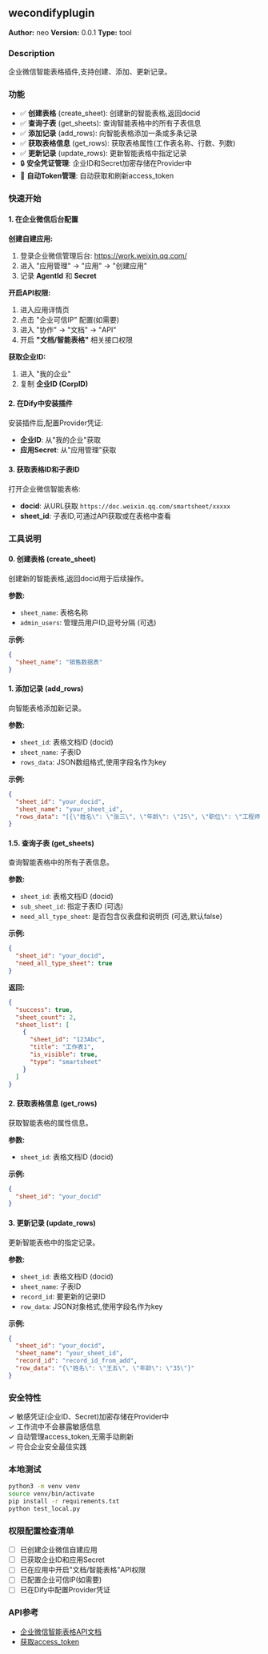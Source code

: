 ## wecondifyplugin

**Author:** neo
**Version:** 0.0.1
**Type:** tool

### Description

企业微信智能表格插件,支持创建、添加、更新记录。

### 功能

- ✅ **创建表格** (create_sheet): 创建新的智能表格,返回docid
- ✅ **查询子表** (get_sheets): 查询智能表格中的所有子表信息
- ✅ **添加记录** (add_rows): 向智能表格添加一条或多条记录
- ✅ **获取表格信息** (get_rows): 获取表格属性(工作表名称、行数、列数)
- ✅ **更新记录** (update_rows): 更新智能表格中指定记录
- 🔒 **安全凭证管理**: 企业ID和Secret加密存储在Provider中
- 🔄 **自动Token管理**: 自动获取和刷新access_token

### 快速开始

#### 1. 在企业微信后台配置

**创建自建应用:**
1. 登录企业微信管理后台: https://work.weixin.qq.com/
2. 进入 "应用管理" → "应用" → "创建应用"
3. 记录 **AgentId** 和 **Secret**

**开启API权限:**
1. 进入应用详情页
2. 点击 "企业可信IP" 配置(如需要)
3. 进入 "协作" → "文档" → "API" 
4. 开启 **"文档/智能表格"** 相关接口权限

**获取企业ID:**
1. 进入 "我的企业"
2. 复制 **企业ID (CorpID)**

#### 2. 在Dify中安装插件

安装插件后,配置Provider凭证:
- **企业ID**: 从"我的企业"获取
- **应用Secret**: 从"应用管理"获取

#### 3. 获取表格ID和子表ID

打开企业微信智能表格:
- **docid**: 从URL获取 `https://doc.weixin.qq.com/smartsheet/xxxxx`
- **sheet_id**: 子表ID,可通过API获取或在表格中查看

### 工具说明

#### 0. 创建表格 (create_sheet)

创建新的智能表格,返回docid用于后续操作。

**参数:**
- `sheet_name`: 表格名称
- `admin_users`: 管理员用户ID,逗号分隔 (可选)

**示例:**
```json
{
  "sheet_name": "销售数据表"
}
```

#### 1. 添加记录 (add_rows)

向智能表格添加新记录。

**参数:**
- `sheet_id`: 表格文档ID (docid)
- `sheet_name`: 子表ID
- `rows_data`: JSON数组格式,使用字段名作为key

**示例:**
```json
{
  "sheet_id": "your_docid",
  "sheet_name": "your_sheet_id",
  "rows_data": "[{\"姓名\": \"张三\", \"年龄\": \"25\", \"职位\": \"工程师\"}]"
}
```

#### 1.5. 查询子表 (get_sheets)

查询智能表格中的所有子表信息。

**参数:**
- `sheet_id`: 表格文档ID (docid)
- `sub_sheet_id`: 指定子表ID (可选)
- `need_all_type_sheet`: 是否包含仪表盘和说明页 (可选,默认false)

**示例:**
```json
{
  "sheet_id": "your_docid",
  "need_all_type_sheet": true
}
```

**返回:**
```json
{
  "success": true,
  "sheet_count": 2,
  "sheet_list": [
    {
      "sheet_id": "123Abc",
      "title": "工作表1",
      "is_visible": true,
      "type": "smartsheet"
    }
  ]
}
```

#### 2. 获取表格信息 (get_rows)

获取智能表格的属性信息。

**参数:**
- `sheet_id`: 表格文档ID (docid)

**示例:**
```json
{
  "sheet_id": "your_docid"
}
```

#### 3. 更新记录 (update_rows)

更新智能表格中的指定记录。

**参数:**
- `sheet_id`: 表格文档ID (docid)
- `sheet_name`: 子表ID
- `record_id`: 要更新的记录ID
- `row_data`: JSON对象格式,使用字段名作为key

**示例:**
```json
{
  "sheet_id": "your_docid",
  "sheet_name": "your_sheet_id",
  "record_id": "record_id_from_add",
  "row_data": "{\"姓名\": \"王五\", \"年龄\": \"35\"}"
}
```

### 安全特性

✓ 敏感凭证(企业ID、Secret)加密存储在Provider中  
✓ 工作流中不会暴露敏感信息  
✓ 自动管理access_token,无需手动刷新  
✓ 符合企业安全最佳实践

### 本地测试

```bash
python3 -m venv venv
source venv/bin/activate
pip install -r requirements.txt
python test_local.py
```

### 权限配置检查清单

- [ ] 已创建企业微信自建应用
- [ ] 已获取企业ID和应用Secret
- [ ] 已在应用中开启"文档/智能表格"API权限
- [ ] 已配置企业可信IP(如需要)
- [ ] 已在Dify中配置Provider凭证

### API参考

- [企业微信智能表格API文档](https://developer.work.weixin.qq.com/document/path/97392)
- [获取access_token](https://developer.work.weixin.qq.com/document/path/91039)



